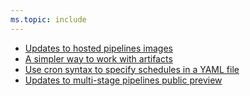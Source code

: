 ```yaml
---
ms.topic: include
---
```


- [Updates to hosted pipelines images](#updates-to-hosted-pipelines-images)
- [A simpler way to work with artifacts](#a-simpler-way-to-work-with-artifacts)
- [Use cron syntax to specify schedules in a YAML file](#use-cron-syntax-to-specify-schedules-in-a-yaml-file)
- [Updates to multi-stage pipelines public preview](#updates-to-multi-stage-pipelines-public-preview)